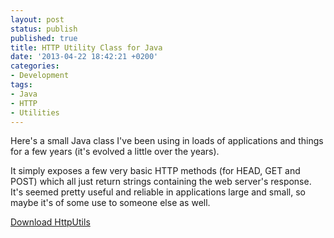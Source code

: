 ```yaml
---
layout: post
status: publish
published: true
title: HTTP Utility Class for Java
date: '2013-04-22 18:42:21 +0200'
categories:
- Development
tags:
- Java
- HTTP
- Utilities
---
```


Here's a small Java class I've been using in loads of applications and
things for a few years (it's evolved a little over the years).

It simply exposes a few very basic HTTP methods (for HEAD, GET and POST)
which all just return strings containing the web server's response. It's
seemed pretty useful and reliable in applications large and small, so
maybe it's of some use to someone else as well.

[Download
HttpUtils](/assets/files/2013-04-HttpUtils.zip)
